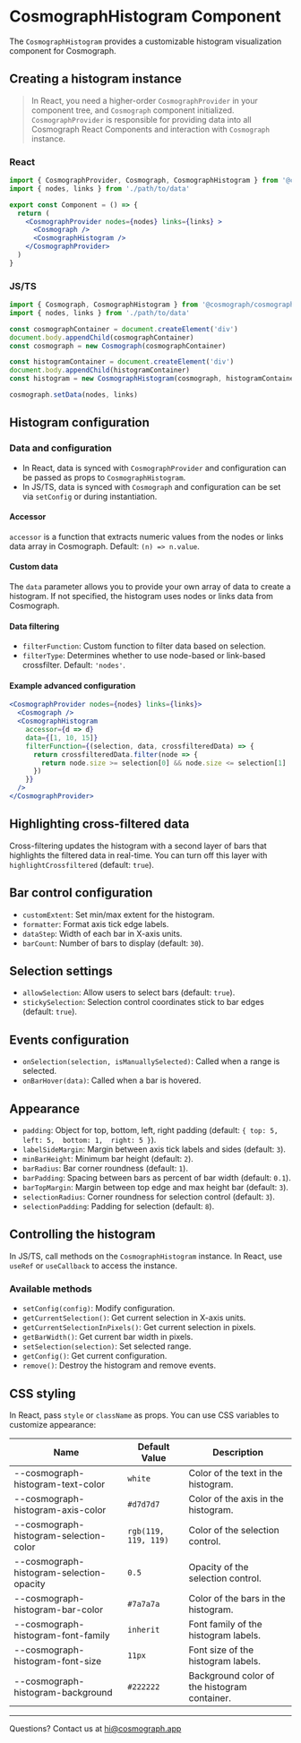 # CosmographHistogram Component

The `CosmographHistogram` provides a customizable histogram visualization component for Cosmograph.

## Creating a histogram instance

> In React, you need a higher-order `CosmographProvider` in your component tree, and `Cosmograph` component initialized. `CosmographProvider` is responsible for providing data into all Cosmograph React Components and interaction with `Cosmograph` instance.

### React

```jsx
import { CosmographProvider, Cosmograph, CosmographHistogram } from '@cosmograph/react'
import { nodes, links } from './path/to/data'

export const Component = () => {
  return (
    <CosmographProvider nodes={nodes} links={links} >
      <Cosmograph />
      <CosmographHistogram />
    </CosmographProvider>
  )
}
```

### JS/TS

```js
import { Cosmograph, CosmographHistogram } from '@cosmograph/cosmograph'
import { nodes, links } from './path/to/data'

const cosmographContainer = document.createElement('div')
document.body.appendChild(cosmographContainer)
const cosmograph = new Cosmograph(cosmographContainer)

const histogramContainer = document.createElement('div')
document.body.appendChild(histogramContainer)
const histogram = new CosmographHistogram(cosmograph, histogramContainer)

cosmograph.setData(nodes, links)
```

## Histogram configuration

### Data and configuration

- In React, data is synced with `CosmographProvider` and configuration can be passed as props to `CosmographHistogram`.
- In JS/TS, data is synced with `Cosmograph` and configuration can be set via `setConfig` or during instantiation.

#### Accessor

`accessor` is a function that extracts numeric values from the nodes or links data array in Cosmograph. Default: `(n) => n.value`.

#### Custom data

The `data` parameter allows you to provide your own array of data to create a histogram. If not specified, the histogram uses nodes or links data from Cosmograph.

#### Data filtering

- `filterFunction`: Custom function to filter data based on selection.
- `filterType`: Determines whether to use node-based or link-based crossfilter. Default: `'nodes'`.

#### Example advanced configuration

```jsx
<CosmographProvider nodes={nodes} links={links}>
  <Cosmograph />
  <CosmographHistogram
    accessor={d => d}
    data={[1, 10, 15]}
    filterFunction={(selection, data, crossfilteredData) => {
      return crossfilteredData.filter(node => {
        return node.size >= selection[0] && node.size <= selection[1]
      })
    }}
  />
</CosmographProvider>
```

## Highlighting cross-filtered data

Cross-filtering updates the histogram with a second layer of bars that highlights the filtered data in real-time. You can turn off this layer with `highlightCrossfiltered` (default: `true`).

## Bar control configuration

- `customExtent`: Set min/max extent for the histogram.
- `formatter`: Format axis tick edge labels.
- `dataStep`: Width of each bar in X-axis units.
- `barCount`: Number of bars to display (default: `30`).

## Selection settings

- `allowSelection`: Allow users to select bars (default: `true`).
- `stickySelection`: Selection control coordinates stick to bar edges (default: `true`).

## Events configuration

- `onSelection(selection, isManuallySelected)`: Called when a range is selected.
- `onBarHover(data)`: Called when a bar is hovered.

## Appearance

- `padding`: Object for top, bottom, left, right padding (default: `{ top: 5, left: 5,  bottom: 1,  right: 5 }`).
- `labelSideMargin`: Margin between axis tick labels and sides (default: `3`).
- `minBarHeight`: Minimum bar height (default: `2`).
- `barRadius`: Bar corner roundness (default: `1`).
- `barPadding`: Spacing between bars as percent of bar width (default: `0.1`).
- `barTopMargin`: Margin between top edge and max height bar (default: `3`).
- `selectionRadius`: Corner roundness for selection control (default: `3`).
- `selectionPadding`: Padding for selection (default: `8`).

## Controlling the histogram

In JS/TS, call methods on the `CosmographHistogram` instance. In React, use `useRef` or `useCallback` to access the instance.

### Available methods

- `setConfig(config)`: Modify configuration.
- `getCurrentSelection()`: Get current selection in X-axis units.
- `getCurrentSelectionInPixels()`: Get current selection in pixels.
- `getBarWidth()`: Get current bar width in pixels.
- `setSelection(selection)`: Set selected range.
- `getConfig()`: Get current configuration.
- `remove()`: Destroy the histogram and remove events.

## CSS styling

In React, pass `style` or `className` as props. You can use CSS variables to customize appearance:

| Name | Default Value | Description |
| --- | --- | --- |
| --cosmograph-histogram-text-color | `white` | Color of the text in the histogram. |
| --cosmograph-histogram-axis-color | `#d7d7d7` | Color of the axis in the histogram. |
| --cosmograph-histogram-selection-color | `rgb(119, 119, 119)` | Color of the selection control. |
| --cosmograph-histogram-selection-opacity | `0.5` | Opacity of the selection control. |
| --cosmograph-histogram-bar-color | `#7a7a7a` | Color of the bars in the histogram. |
| --cosmograph-histogram-font-family | `inherit` | Font family of the histogram labels. |
| --cosmograph-histogram-font-size | `11px` | Font size of the histogram labels. |
| --cosmograph-histogram-background | `#222222` | Background color of the histogram container. |

---

Questions? Contact us at [hi@cosmograph.app](mailto:hi@cosmograph.app) 
